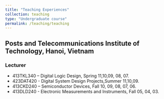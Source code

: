 ```yaml
---
title: "Teaching Experiences"
collection: teaching
type: "Undergraduate course"
permalink: /teaching/teaching
---
```


## Posts and Telecommunications Institute of Technology, Hanoi, Vietnam
### Lecturer
* 413TKL340 – Digital Logic Design,  Spring 11,10,09, 08, 07.
* 423DAT420 - Digital System Design Projects,Summer 11,10,09.
* 413CKD240 – Semiconductor Devices, Fall 10, 09, 08, 07, 06.
* 413DLD240 - Electronic Measurements and Instruments, Fall 05, 04, 03.
